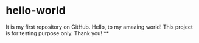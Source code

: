 # hello-world
It is my first repository on GitHub. Hello, to my amazing world!
This project is for testing purpose only.
Thank you!
**
